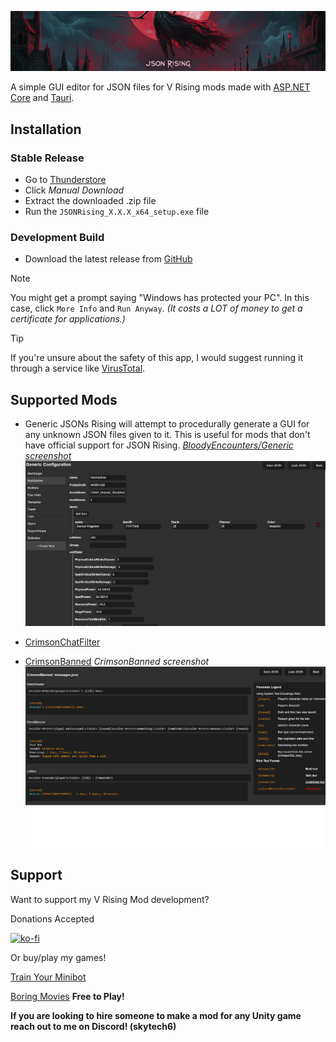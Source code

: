 ![JSONRising](https://raw.githubusercontent.com/CrimsonMods/JSONRising/master/.github/images/banner.png)

A simple GUI editor for JSON files for V Rising mods made with [ASP.NET Core](https://github.com/dotnet/aspnetcore) and [Tauri](https://github.com/tauri-apps/tauri).

## Installation
### Stable Release
- Go to [Thunderstore](https://thunderstore.io/c/v-rising/p/skytech6/JSONRising/)
- Click _Manual Download_
- Extract the downloaded .zip file
- Run the `JSONRising_X.X.X_x64_setup.exe` file

### Development Build
- Download the latest release from [GitHub](https://github.com/CrimsonMods/JSONRising/releases)

> [!NOTE]
> You might get a prompt saying "Windows has protected your PC". In this case, click `More Info` and `Run Anyway`. _(It costs a LOT of money to get a certificate for applications.)_

> [!TIP]
> If you're unsure about the safety of this app, I would suggest running it through a service like [VirusTotal](https://www.virustotal.com).

## Supported Mods
- Generic JSONs
Rising will attempt to procedurally generate a GUI for any unknown JSON files given to it. This is useful for mods that don't have official support for JSON Rising.
_[BloodyEncounters/Generic screenshot](https://thunderstore.io/c/v-rising/p/Trodi/BloodyEncounters/)_
![GenericScreenshhot](https://raw.githubusercontent.com/CrimsonMods/JSONRising/master/.github/images/screenshots/generic.png)

- [CrimsonChatFilter](https://thunderstore.io/c/v-rising/p/skytech6/CrimsonChatFilter/)

- [CrimsonBanned](https://thunderstore.io/c/v-rising/p/skytech6/CrimsonBanned/)
_CrimsonBanned screenshot_
![CrimsonBannedScreenshot](https://raw.githubusercontent.com/CrimsonMods/JSONRising/master/.github/images/screenshots/banned.png)

## Support

Want to support my V Rising Mod development? 

Donations Accepted

[![ko-fi](https://ko-fi.com/img/githubbutton_sm.svg)](https://ko-fi.com/skytech6)

Or buy/play my games! 

[Train Your Minibot](https://store.steampowered.com/app/713740/Train_Your_Minibot/) 

[Boring Movies](https://store.steampowered.com/app/1792500/Boring_Movies/) **Free to Play!**

**If you are looking to hire someone to make a mod for any Unity game reach out to me on Discord! (skytech6)**